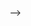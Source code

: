 <!-- ### Hi there 👋 - I'm Christian

- 🔭 Currently working as a Software Engineer at TORA in Hong Kong
- 🌱 Open source contributions: <a href="https://github.com/netty/netty/commits?author=langchristian96">netty</a> <a href="https://github.com/bitrich-info/xchange-stream/commits?author=langchristian96">xchange-stream</a> <a href="https://github.com/DeviaVir/zenbot/commits?author=langchristian96">zenbot</a>
- 📫 Reach me at langchristian96@gmail.com
- 💬 Feel free to ask me about anything, I am more than happy to help
<a href="https://www.linkedin.com/in/langchristian96/">
  <img align="left" alt="Christian's LinkedIN" width="22px" src="https://raw.githubusercontent.com/peterthehan/peterthehan/master/assets/linkedin.svg" />
</a>
<!--
**langchristian96/langchristian96** is a ✨ _special_ ✨ repository because its `README.md` (this file) appears on your GitHub profile.

Here are some ideas to get you started:

- 🔭 I’m currently working on ...
- 🌱 I’m currently learning ...
- 👯 I’m looking to collaborate on ...
- 🤔 I’m looking for help with ...
- 💬 Ask me about ...
- 📫 How to reach me: ...
- 😄 Pronouns: ...
- ⚡ Fun fact: ...
-->
 -->
